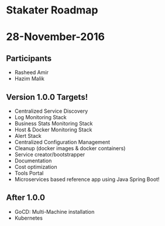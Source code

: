 Stakater Roadmap
================



# 28-November-2016

## Participants

* Rasheed Amir
* Hazim Malik

## Version 1.0.0 Targets!

* Centralized Service Discovery
* Log Monitoring Stack
* Business Stats Monitoring Stack
* Host & Docker Monitoring Stack
* Alert Stack
* Centralized Configuration Management
* Cleanup (docker images & docker containers)
* Service creator/bootstrapper
* Documentation
* Cost optimization
* Tools Portal
* Microservices based reference app using Java Spring Boot!

## After 1.0.0

* GoCD: Multi-Machine installation
* Kubernetes